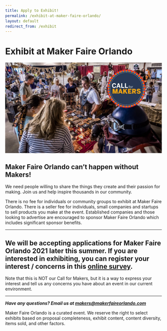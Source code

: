 ```yaml
---
title: Apply to Exhibit!
permalink: /exhibit-at-maker-faire-orlando/
layout: default
redirect_from: /exhibit
---
```

# Exhibit at Maker Faire Orlando
![Brassroots Leather exhibits at Maker Faire Orlando](/assets/images/cfm_brassroots_exhibit.jpg)

## Maker Faire Orlando can’t happen without Makers!
We need people willing to share the things they create and their passion for making. Join us and help inspire thousands in our community.

There is no fee for individuals or community groups to exhibit at Maker Faire Orlando. There is a seller fee for individuals, small companies and startups to sell products you make at the event. Established companies and those looking to advertise are encouraged to sponsor Maker Faire Orlando which includes significant sponsor benefits.

---

## We will be accepting applications for Maker Faire Orlando 2021 later this summer. If you are interested in exhibiting, you can register your interest / concerns in this <a href="https://docs.google.com/forms/d/1DNyIJwTNtoc6E3vp-12fJ3h81bkeGlWCDLJEHcbmceQ/edit">online survey</a>.

Note that this is NOT our Call for Makers, but it is a way to express your interest and tell us any concerns you have about an event in our current environment.

---
<!--
### Getting started when our Call For Makers is open:

Step 1: Register for the Maker Faire Orlando Website. If you created an account to exhibit in a prior year, you do not need to create a new account, just login (and you can reset your password if needed).

Step 2: Create a Maker Profile on the Maker Dashboard on the My Account menu. Note: this page is only available once you’ve registered, verified, and logged in.

Step 3: Create an Exhibit Proposal attached to your Maker Profile. We will notify you about your proposal status as we do our rounds of approvals. The status of your exhibit proposals is visible on the Maker Dashboard. Please note that exhibits are approved by a curation process in several rounds, and are not approved based on submission date order.
-->
***Have any questions? Email us at makers@makerfaireorlando.com***

Maker Faire Orlando is a curated event. We reserve the right to select exhibits based on proposal completeness, exhibit content, content diversity, items sold, and other factors.
